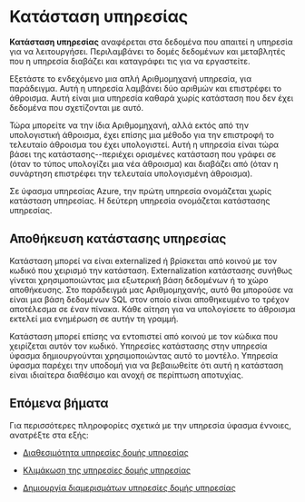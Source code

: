 <properties
   pageTitle="Ορισμός δικαιωμάτων και τη Διαχείριση κατάστασης | Microsoft Azure"
   description="Πώς μπορείτε να ορίσετε και να διαχειρίζονται την κατάσταση υπηρεσίας στην υπηρεσία ύφασμα"
   services="service-fabric"
   documentationCenter=".net"
   authors="appi101"
   manager="timlt"
   editor=""/>

<tags
   ms.service="service-fabric"
   ms.devlang="dotnet"
   ms.topic="article"
   ms.tgt_pltfrm="NA"
   ms.workload="NA"
   ms.date="08/10/2016"
   ms.author="aprameyr"/>

# <a name="service-state"></a>Κατάσταση υπηρεσίας
**Κατάσταση υπηρεσίας** αναφέρεται στα δεδομένα που απαιτεί η υπηρεσία για να λειτουργήσει. Περιλαμβάνει το δομές δεδομένων και μεταβλητές που η υπηρεσία διαβάζει και καταγράφει τις για να εργαστείτε.

Εξετάστε το ενδεχόμενο μια απλή Αριθμομηχανή υπηρεσία, για παράδειγμα. Αυτή η υπηρεσία λαμβάνει δύο αριθμών και επιστρέφει το άθροισμα. Αυτή είναι μια υπηρεσία καθαρά χωρίς κατάσταση που δεν έχει δεδομένα που σχετίζονται με αυτό.

Τώρα μπορείτε να την ίδια Αριθμομηχανή, αλλά εκτός από την υπολογιστική άθροισμα, έχει επίσης μια μέθοδο για την επιστροφή το τελευταίο άθροισμα του έχει υπολογιστεί. Αυτή η υπηρεσία είναι τώρα βάσει της κατάστασης--περιέχει ορισμένες κατάσταση που γράφει σε (όταν το τύπος υπολογίζει μια νέα άθροισμα) και διαβάζει από (όταν η συνάρτηση επιστρέφει την τελευταία υπολογισμένη άθροισμα).

Σε ύφασμα υπηρεσίας Azure, την πρώτη υπηρεσία ονομάζεται χωρίς κατάσταση υπηρεσίας. Η δεύτερη υπηρεσία ονομάζεται κατάστασης υπηρεσίας.

## <a name="storing-service-state"></a>Αποθήκευση κατάστασης υπηρεσίας
Κατάσταση μπορεί να είναι externalized ή βρίσκεται από κοινού με τον κωδικό που χειρισμό την κατάσταση. Externalization κατάστασης συνήθως γίνεται χρησιμοποιώντας μια εξωτερική βάση δεδομένων ή το χώρο αποθήκευσης. Στο παράδειγμά μας Αριθμομηχανής, αυτό θα μπορούσε να είναι μια βάση δεδομένων SQL στον οποίο είναι αποθηκευμένο το τρέχον αποτέλεσμα σε έναν πίνακα. Κάθε αίτηση για να υπολογίσετε το άθροισμα εκτελεί μια ενημέρωση σε αυτήν τη γραμμή.

Κατάσταση μπορεί επίσης να εντοπιστεί από κοινού με τον κώδικα που χειρίζεται αυτόν τον κωδικό. Υπηρεσίες κατάστασης στην υπηρεσία ύφασμα δημιουργούνται χρησιμοποιώντας αυτό το μοντέλο. Υπηρεσία ύφασμα παρέχει την υποδομή για να βεβαιωθείτε ότι αυτή η κατάσταση είναι ιδιαίτερα διαθέσιμο και ανοχή σε περίπτωση αποτυχίας.

## <a name="next-steps"></a>Επόμενα βήματα

Για περισσότερες πληροφορίες σχετικά με την υπηρεσία ύφασμα έννοιες, ανατρέξτε στα εξής:

- [Διαθεσιμότητα υπηρεσίες δομής υπηρεσίας](service-fabric-availability-services.md)

- [Κλιμάκωση της υπηρεσίες δομής υπηρεσίας](service-fabric-concepts-scalability.md)

- [Δημιουργία διαμερισμάτων υπηρεσίες δομής υπηρεσίας](service-fabric-concepts-partitioning.md)
